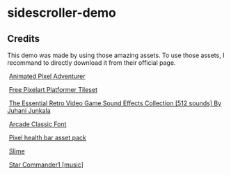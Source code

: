 # sidescroller-demo

## Credits

This demo was made by using those amazing assets. To use those assets, I recommand to directly download it from their official page. 

​	[Animated Pixel Adventurer](https://rvros.itch.io/animated-pixel-hero) 

​	[Free Pixelart Platformer Tileset](https://aamatniekss.itch.io/free-pixelart-platformer-tileset) 

​	[The Essential Retro Video Game Sound Effects Collection [512 sounds] By Juhani Junkala](https://opengameart.org/content/512-sound-effects-8-bit-style) 

​	[Arcade Classic Font](https://www.1001fonts.com/arcadeclassic-font.html#more) 

​	[Pixel health bar asset pack](https://adwitr.itch.io/pixel-health-bar-asset-pack) 

​	[Slime](https://rvros.itch.io/pixel-art-animated-slime)

​    [Star Commander1 [music]](https://www.dl-sounds.com/royalty-free/star-commander1)

